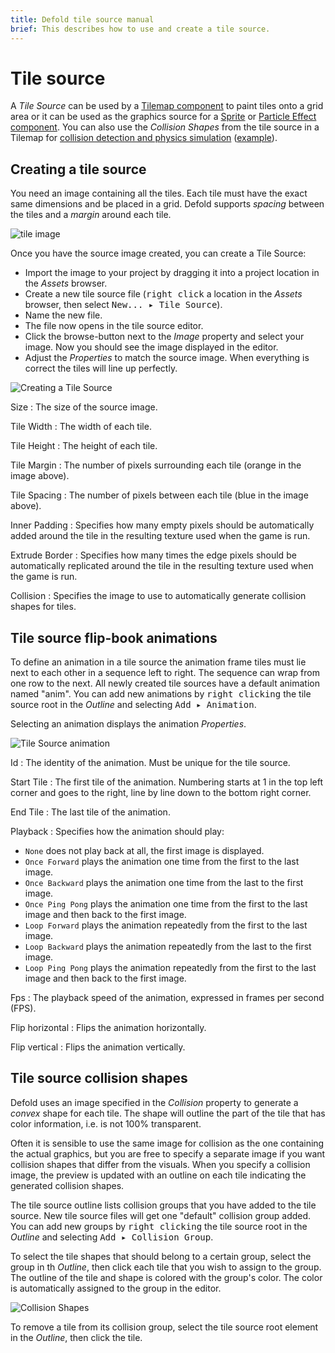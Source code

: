 ```yaml
---
title: Defold tile source manual
brief: This describes how to use and create a tile source.
---
```


# Tile source

A *Tile Source* can be used by a [Tilemap component](/manuals/tilemap) to paint tiles onto a grid area or it can be used as the graphics source for a [Sprite](/manuals/sprite) or [Particle Effect component](/manuals/particlefx). You can also use the *Collision Shapes* from the tile source in a Tilemap for [collision detection and physics simulation](/manuals/physics) ([example](/examples/tilemap/collisions/)).

## Creating a tile source

You need an image containing all the tiles. Each tile must have the exact same dimensions and be placed in a grid. Defold supports _spacing_ between the tiles and a _margin_ around each tile.

![tile image](images/tilemap/small_map.png)

Once you have the source image created, you can create a Tile Source:

- Import the image to your project by dragging it into a project location in the *Assets* browser.
- Create a new tile source file (<kbd>right click</kbd> a location in the *Assets* browser, then select <kbd>New... ▸ Tile Source</kbd>).
- Name the new file.
- The file now opens in the tile source editor.
- Click the browse-button next to the *Image* property and select your image. Now you should see the image displayed in the editor.
- Adjust the *Properties* to match the source image. When everything is correct the tiles will line up perfectly.

![Creating a Tile Source](images/tilemap/tilesource.png)

Size
: The size of the source image.

Tile Width
: The width of each tile.

Tile Height
: The height of each tile.

Tile Margin
: The number of pixels surrounding each tile (orange in the image above).

Tile Spacing
: The number of pixels between each tile (blue in the image above).

Inner Padding
: Specifies how many empty pixels should be automatically added around the tile in the resulting texture used when the game is run.

Extrude Border
: Specifies how many times the edge pixels should be automatically replicated around the tile in the resulting texture used when the game is run.

Collision
: Specifies the image to use to automatically generate collision shapes for tiles.

## Tile source flip-book animations

To define an animation in a tile source the animation frame tiles must lie next to each other in a sequence left to right. The sequence can wrap from one row to the next. All newly created tile sources have a default animation named "anim". You can add new animations by <kbd>right clicking</kbd> the tile source root in the *Outline* and selecting <kbd>Add ▸ Animation</kbd>.

Selecting an animation displays the animation *Properties*.

![Tile Source animation](images/tilemap/animation.png)

Id
: The identity of the animation. Must be unique for the tile source.

Start Tile
: The first tile of the animation. Numbering starts at 1 in the top left corner and goes to the right, line by line down to the bottom right corner.

End Tile
: The last tile of the animation.

Playback
: Specifies how the animation should play:

  - `None` does not play back at all, the first image is displayed.
  - `Once Forward` plays the animation one time from the first to the last image.
  - `Once Backward` plays the animation one time from the last to the first image.
  - `Once Ping Pong` plays the animation one time from the first to the last image and then back to the first image.
  - `Loop Forward` plays the animation repeatedly from the first to the last image.
  - `Loop Backward` plays the animation repeatedly from the last to the first image.
  - `Loop Ping Pong` plays the animation repeatedly from the first to the last image and then back to the first image.

Fps
: The playback speed of the animation, expressed in frames per second (FPS).

Flip horizontal
: Flips the animation horizontally.

Flip vertical
: Flips the animation vertically.

## Tile source collision shapes

Defold uses an image specified in the *Collision* property to generate a _convex_ shape for each tile. The shape will outline the part of the tile that has color information, i.e. is not 100% transparent.

Often it is sensible to use the same image for collision as the one containing the actual graphics, but you are free to specify a separate image if you want collision shapes that differ from the visuals. When you specify a collision image, the preview is updated with an outline on each tile indicating the generated collision shapes.

The tile source outline lists collision groups that you have added to the tile source. New tile source files will get one "default" collision group added. You can add new groups by <kbd>right clicking</kbd> the tile source root in the *Outline* and selecting <kbd>Add ▸ Collision Group</kbd>.

To select the tile shapes that should belong to a certain group, select the group in th *Outline*, then click each tile that you wish to assign to the group. The outline of the tile and shape is colored with the group's color. The color is automatically assigned to the group in the editor.

![Collision Shapes](images/tilemap/collision.png)

To remove a tile from its collision group, select the tile source root element in the *Outline*, then click the tile.
